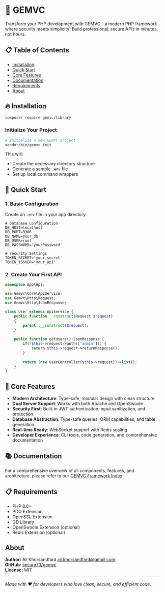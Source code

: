 # 🚀 GEMVC

Transform your PHP development with GEMVC - a modern PHP framework where security meets simplicity! Build professional, secure APIs in minutes, not hours.

## 📋 Table of Contents
- [Installation](#-installation)
- [Quick Start](#-quick-start)
- [Core Features](#-core-features)
- [Documentation](#-documentation)
- [Requirements](#-requirements)
- [About](#about)

## 🔥 Installation

```bash
composer require gemvc/library
```

### Initialize Your Project

```bash
# Initialize a new GEMVC project
vendor/bin/gemvc init
```

This will:
- Create the necessary directory structure
- Generate a sample `.env` file
- Set up local command wrappers

## 🔄 Quick Start

### 1. Basic Configuration

Create an `.env` file in your app directory:

```env
# Database Configuration
DB_HOST=localhost
DB_PORT=3306
DB_NAME=your_db
DB_USER=root
DB_PASSWORD='yourPassword'

# Security Settings
TOKEN_SECRET='your_secret'
TOKEN_ISSUER='your_api'
```

### 2. Create Your First API

```php
namespace App\Api;

use Gemvc\Core\ApiService;
use Gemvc\Http\Request;
use Gemvc\Http\JsonResponse;

class User extends ApiService {
    public function __construct(Request $request)
    {
        parent::__construct($request);
    }
    
    public function getUsers():JsonResponse {
        if(!$this->request->auth(['admin'])) {
            return $this->request->returnResponse();
        }
        
        return (new UserController($this->request))->list();
    }
}
```

## 🎯 Core Features

- **Modern Architecture**: Type-safe, modular design with clean structure
- **Dual Server Support**: Works with both Apache and OpenSwoole
- **Security First**: Built-in JWT authentication, input sanitization, and protection
- **Database Abstraction**: Type-safe queries, ORM capabilities, and table generation
- **Real-time Ready**: WebSocket support with Redis scaling
- **Developer Experience**: CLI tools, code generation, and comprehensive documentation

## 📚 Documentation

For a comprehensive overview of all components, features, and architecture, please refer to our [GEMVC Framework Index](GEMVC_INDEX.md)

## 📋 Requirements
- PHP 8.0+
- PDO Extension
- OpenSSL Extension
- GD Library
- OpenSwoole Extension (optional)
- Redis Extension (optional)

## About
**Author:** Ali Khorsandfard <ali.khorsandfard@gmail.com>  
**GitHub:** [secure73/gemvc](https://github.com/secure73/gemvc)  
**License:** MIT

---
*Made with ❤️ for developers who love clean, secure, and efficient code.*

